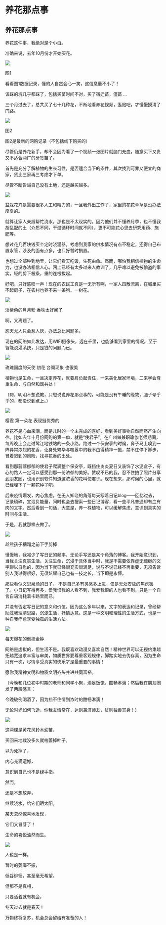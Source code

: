 # 养花那点事


## **养花那点事**



养花这件事，我绝对是个小白。

准确来说，去年10月份才开始买花。

![](https://oss.sssmoe.com/wp-content/uploads202406062142681.jpg)


图1



看看图1数据记录，懂的人自然会心一笑，这信息量不小了！

该踩的坑几乎都踩了，包括买苗时间不对，买了宿迁苗，僵苗 ...



三个月过去了，总共买了七十几种花，不断地看养花视频，逛贴吧，才慢慢摸清了门路。

![](https://oss.sssmoe.com/wp-content/uploads202406062142682.jpg)

图2



图2是最新的网购记录（不包括线下购买的）

尽管仍是养花新手，却不会因为看了一个视频一张图片就脑门充血，随意买下又贵又不适合两广的牙签苗了。

首先是充分了解植物的生长习性，是否适合当下的条件，其次找到可靠又便宜的商家，货比三家再三考虑才下单。

尽管不断告诫自己没有土地，还是越买越多。

![](https://oss.sssmoe.com/wp-content/uploads202406062142683.jpg)




盆栽花卉是需要很多人工和精力的，一旦我外出工作了，家里的花花草草是没办法度夏的。

就算让家人亲戚帮忙浇水，那也是不太现实的。因为他们并不懂养月季，也不懂我胡乱配的土（介质不同，干湿循环时间就不同），更不可能花心思去研究用药、施肥等。

想过花几百块钱买个定时浇灌器，考虑到我家的供水情况有点不稳定，还得自己布置水管，涉及的面有点多，也只好暂时搁置。

也想过全部种到地里，让它们看天吃饭，生死由命。然而，哪怕我相信植物的生命力，也没办法相信人心。网上已经有太多过来人教训了，几乎难以避免被偷盗的事实，轻的剪下枝条，重的连根拔起。

好吧，只好感叹一声！现在的农民工真是一无所有啊，一家人四散流离，在城里买不起房子，在农村也养不来一条狗、一树花。

![](https://oss.sssmoe.com/wp-content/uploads202406062142684.jpg)


淡紫色的月月粉 香味太好闻了

啊，又离题了。

怨天尤人只会惹人厌，办法总比问题多。

现在的网络如此发达，用WIFI摄像头，远在千里，也能够看到家里的情况。至于智能浇灌系统，只是钱的问题而已。

![](https://oss.sssmoe.com/wp-content/uploads202406062142685.jpg)


玫瑰国度的天使 初花 台阁现象 也很美

植物也是生命，一旦决定养花，就要肩负起责任，一来美化居家环境，二来学会尊重生命，与自然和谐共处！

（嗨，明明不想说教，只想说说养花那点事的。可能是没有午睡的缘故，脑子晕乎乎的，都没说到点上。）

![](https://oss.sssmoe.com/wp-content/uploads202406062142686.jpg)

樱霞 第一朵花 表现挺优秀的

养花不是心血来潮，而是儿时的一个未完成的喜好，看到美好事物自然而然产生向往。比如去年十月份网购的第一单，就是“使君子”。在广州做兼职瑜伽老师期间，每周晚上会走过鹭江地铁站的一条小路，路过一个保安亭的时候，鼻子马上嗅到一阵异常浓烈的花香，让身处繁华与喧嚣中的我不由得精神一振，禁不住停下脚步，冒着迟到的风险，找寻花香的出处。

看到那蓊蓊郁郁的使君子爬满整个保安亭，既挡住炎炎夏日又装饰了水泥盒子，有心的路人一定可以感受到那一份浓郁的美好。赞叹不已的我，忍不住拍了照片分享到朋友圈，也用识别软件知道这浓香的花叫使君子。现在想来，那时候的心里，就已经埋下了一颗花种子吧。

后来疫情爆发，内心焦虑，在无人知晓的角落每天写着日记blog——回忆过去，记录琐碎，宣泄负能量，同时也会去搜索一些日记博客，看一些平凡普通却有血有肉的文字。然后看到一句话，大意是，养一株植物，可以缓解焦虑，意识到真实的时间与生活...

于是，我就那样去做了。

![](https://oss.sssmoe.com/wp-content/uploads202406062142687.jpg)


趁熊孩子糟蹋之前下手剪掉

慢慢地，我减少了写日记的频率，无论手写还是某个角落的博客。我开始意识到，当我关注真实生活，关注生命，沉浸于具体当中时，我是不需要依靠虚无缥缈的文字聊以自慰的，因为当下就已经很充实很满足，说与不说已经不再重要，无须告诉别人我过得很好，无须炫耀自己也有一技之长，当下即是永恒。

那些看似文思泉涌的日子， 不是自己多有灵感多上进，仅是无处安放的焦虑罢了。小日记写得再多，爱我恨我的人看不到，我爱我恨的人也看不到，只是一个自言自语消耗着卡路里而已。

并没有否定写日记的意义和价值。因为这么多年以来，文字的表达和记录，曾经帮助过我理清思路，沉淀生活，抒情达意。这是一种文明和理性的生活方式，也是一种自我疗愈享受独孤的生活方法。

![](https://oss.sssmoe.com/wp-content/uploads202406062142688.jpg)


每天爆花的倒挂金钟

网络是虚拟的，但生活不是。我既喜欢动漫又喜欢自然！精神世界可以无视约束越拓越宽追求丰富与审美，物质世界要尊重客观规律，脚踏实地去伪存真，因为生命只有一次，尽情享受真实的快乐才是最重要的事情！

愿你我精神文明和物质文明齐头并进共同富裕。

（今晚和几位初中时期的老师和同学小聚，酒足饭饱，酣畅淋漓；然后我在朋友圈发了两段感言：

今晚破例喝酒了，因为挡不住情到浓时的酣畅淋漓！

无论时光如何飞逝，你我友情常在，达则兼济师友，贫则独善其身！）

![](https://oss.sssmoe.com/wp-content/uploads202406062142689.jpg)



这两棵是黄花风铃木幼苗，

买回来地栽没多久就枯萎掉叶子，

以为死掉了，

内心充满遗憾，

意识到自己也不是绿手指。

然而，

还是不想放弃，

继续浇水，给它们晒太阳。

某天忽然惊喜地发现，

它们又冒芽了！

生命的喜悦油然而生。



![](https://oss.sssmoe.com/wp-content/uploads202406062142690.jpg)


人也是一样。

暂时的萎靡不振，

低谷徘徊，甚至毫无希望。



但那不是真相，

只要活着就有机会，

冬天过去就是春天！



万物终将复苏，机会总会留给有准备的人！
